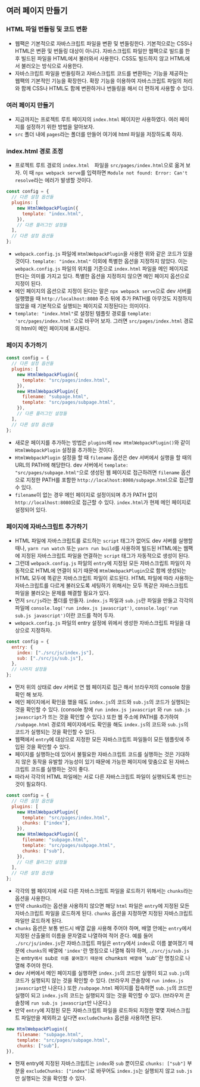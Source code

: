 ## 여러 페이지 만들기

### HTML 파일 번들링 및 코드 변환

- 웹팩은 기본적으로 자바스크립트 파일을 변환 및 번들링한다. 기본적으로는 CSS나 HTML은 변환 및 번들링 대상이 아니다. 자바스크립트 파일만 웹팩으로 빌드를 한 후 빌드된 파일을 HTML에서 불러와서 사용한다. CSS도 빌드하지 않고 HTML에서 불러오는 방식으로 사용한다.
- 자바스크립트 파일을 번들링하고 자바스크립트 코드를 변환하는 기능을 제공하는 웹팩의 기본적인 기능을 확장한다. 확장 기능을 이용하여 자바스크립트 파일의 처리와 함께 CSS나 HTML도 함께 변환하거나 번들링을 해서 더 편하게 사용할 수 있다.

### 여러 페이지 만들기

- 지금까지는 프로젝트 루트 페이지의 `index.html` 페이지만 사용하였다. 여러 페이지를 설정하기 위한 방법을 알아보자.
- `src` 폴더 내에 `pages`라는 폴더를 만들어 여기에 html 파일을 저장하도록 하자.

### index.html 경로 조정

- 프로젝트 루트 경로의 `index.html`　파일을 `src/pages/index.html`으로 옮겨 보자. 이 때 `npx webpack serve`를 입력하면 `Module not found: Error: Can't resolve`라는 에러가 발생할 것이다.

```js
const config = {
  // 다른 설정 옵션들
  plugins: [
    new HtmlWebpackPlugin({
      template: "index.html",
    }),
    // 다른 플러그인 설정들
  ],
  // 다른 설정 옵션들
};
```

- `webpack.config.js` 파일에 `HtmlWebpackPlugin`을 사용한 위와 같은 코드가 있을 것이다. `template: "index.html"` 이외에 특별한 옵션을 지정하지 않았다. 이는 `webpack.config.js` 파일의 위치를 기준으로 `index.html` 파일을 메인 페이지로 한다는 의미를 가지고 있다. 특별한 옵션을 지정하지 않으면 메인 페이지 옵션으로 지정이 된다.
- 메인 페이지의 옵션으로 지정이 된다는 말은 `npx webpack serve`으로 dev 서버를 실행했을 때 `http://localhost:8080` 주소 뒤에 추가 PATH를 아무것도 지정하지 않았을 때 기본적으로 실행되는 페이지로 지정된다는 의미이다.
- `template: "index.html"`로 설정된 템플릿 경로를 `template: 'src/pages/index.html'`으로 바꾸어 보자. 그러면 `src/pages/index.html` 경로의 html이 메인 페이지에 표시된다.

### 페이지 추가하기

```js
const config = {
  // 다른 설정 옵션들
  plugins: [
    new HtmlWebpackPlugin({
      template: "src/pages/index.html",
    }),
    new HtmlWebpackPlugin({
      filename: "subpage.html",
      template: "src/pages/subpage.html",
    }),
    // 다른 플러그인 설정들
  ],
  // 다른 설정 옵션들
};
```

- 새로운 페이지를 추가하는 방법은 `plugins`에 `new HtmlWebpackPlugin()`와 같이 `HtmlWebpackPlugin` 설정을 추가하는 것이다.
- `HtmlWebpackPlugin` 설정을 할 때 `filename` 옵션은 dev 서버에서 실행을 할 때의 URL의 PATH에 해당한다. dev 서버에서 `template: "src/pages/subpage.html"`으로 생성된 웹 페이지로 접근하려면 `filename` 옵션으로 지정한 PATH를 포함한 `http://localhost:8080/subpage.html`으로 접근할 수 있다.
- `filename`이 없는 경우 메인 페이지로 설정이되며 추가 PATH 없이 `http://localhost:8080`으로 접근할 수 있다. `index.html`가 현제 메인 페이지로 설정되어 있다.

### 페이지에 자바스크립트 추가하기

- HTML 파일에 자바스크립트를 로드하는 `script` 태그가 없어도 dev 서버를 실행할 때나, `yarn run watch` 또는 `yarn run build`를 사용하여 빌드된 HTML에는 웹팩에 지정된 자바스크립트 파일을 연결하는 `script` 태그가 자동적으로 생성이 된다.
- 그런데 `webpack.config.js` 파일의 `entry`에 지정된 모든 자바스크립트 파일이 자동적으로 HTML에 연결이 되기 때문에 `HtmlWebpackPlugin`으로 함께 생성되는 HTML 모두에 똑같은 자바스크립트 파일이 로드된다. HTML 파일에 따라 사용하는 자바스크립트를 다르게 불러오도록 세팅하기 위해서는 모두 똑같은 자바스크립트 파일을 불러오는 문제를 해결할 필요가 있다.
- 먼저 `src/js`라는 폴더를 만들자. `index.js` 파일과 `sub.js`란 파일을 만들고 각각의 파일에 `console.log('run index.js javascript')`, `console.log('run sub.js javascript')`이란 코드를 적어 두자.
- `webpack.config.js` 파일의 entry 설정에 위에서 생성한 자바스크립트 파일을 대상으로 지정하자.

```js
const config = {
  entry: {
    index: ["./src/js/index.js"],
    sub: ["./src/js/sub.js"],
  },
  // 나머지 설정들
};
```

- 먼저 위의 상태로 dev 서버로 연 웹 페이지로 접근 해서 브라우저의 console 창을 확인 해 보자.
- 메인 페이지에서 확인을 했을 때도 `index.js`의 코드와 `sub.js`의 코드가 실행되는 것을 확인할 수 있다. (console 창에 `run index.js javascript` 와 `run sub.js javascript`가 뜨는 것을 확인할 수 있다.) 또한 웹 주소에 PATH를 추가하여 `/subpage.html` 경로의 페이지에서도 확인을 해도 `index.js`의 코드와 `sub.js`의 코드가 실행되는 것을 확인할 수 있다.
- 웹팩에서 `entry`에 대상으로 지정한 모든 자바스크립트 파일들이 모든 템플릿에 주입된 것을 확인할 수 있다.
- 페이지를 실행하는데 있어서 불필요한 자바스크립트 코드를 실행하는 것은 기대하지 않은 동작을 유발할 가능성이 있기 때문에 가능한 페이지에 맞춤으로 된 자바스크립트 코드를 실행하는 것이 좋다.
- 따라서 각각의 HTML 파일에는 서로 다른 자바스크립트 파일이 실행되도록 만드는 것이 필요하다.

```js
const config = {
  // 다른 설정 옵션들
  plugins: [
    new HtmlWebpackPlugin({
      template: "src/pages/index.html",
      chunks: ["index"],
    }),
    new HtmlWebpackPlugin({
      filename: "subpage.html",
      template: "src/pages/subpage.html",
      chunks: ["sub"],
    }),
    // 다른 플러그인 설정들
  ],
  // 다른 설정 옵션들
};
```

- 각각의 웹 페이지에 서로 다른 자바스크립트 파일을 로드하기 위해서는 `chunks`라는 옵션을 사용한다.
- 만약 `chunks`라는 옵션을 사용하지 않으면 해당 `html` 파일은 `entry`에 지정된 모든 자바스크립트 파일을 로드하게 된다. `chunks` 옵션을 지정하면 지정된 자바스크립트 파일만 로드하게 된다.
- `chunks` 옵션은 보통 반드시 배열 값을 사용해 주어야 하며, 배열 안에는 `entry`에서 지정된 산출물의 이름을 문자열로 나열하여 적어 준다. 예를 들어 `./src/js/index.js`란 자바스크립트 파일은 `entry`에서 `index`로 이름 붙여졌기 때문에 `chunks`의 배열에 `'index'`란 명칭으로 나열해 줘야 하며, `./src/js/sub.js`는 entry`에서 `sub`로 이름 붙여졌기 때문에 `chunks`의 배열에 `'sub'`란 명칭으로 나열해 주어야 한다.
- dev 서버에서 메인 페이지를 실행하면 `index.js`의 코드만 실행이 되고 `sub.js`의 코드가 실행되지 않는 것을 확인할 수 있다. (브라우저 콘솔창에 `run index.js javascript`만 나온다.) 또한 `/subpage.html` 페이지를 접속하면 `sub.js`의 코드만 실행이 되고 `index.js`의 코드는 실행되지 않는 것을 확인할 수 있다. (브라우저 콘솔창에 `run sub.js javascript`만 나온다.)
- 만약 `entry`에 지정된 모든 자바스크립트 파일을 로드하되 지정한 몇몇 자바스크립트 파일만을 제외하고 싶다면 `excludeChunks` 옵션을 사용하면 된다.

```js
new HtmlWebpackPlugin({
    filename: "subpage.html",
    template: "src/pages/subpage.html",
    chunks: ["sub"],
}),
```

- 현재 entry에 지정된 자바스크립트는 `index`와 `sub` 뿐이므로 `chunks: ["sub"]` 부분을 `excludeChunks: ["index"]`로 바꾸어도 `index.js`는 실행되지 않고 `sub.js`만 실행되는 것을 확인할 수 있다.

